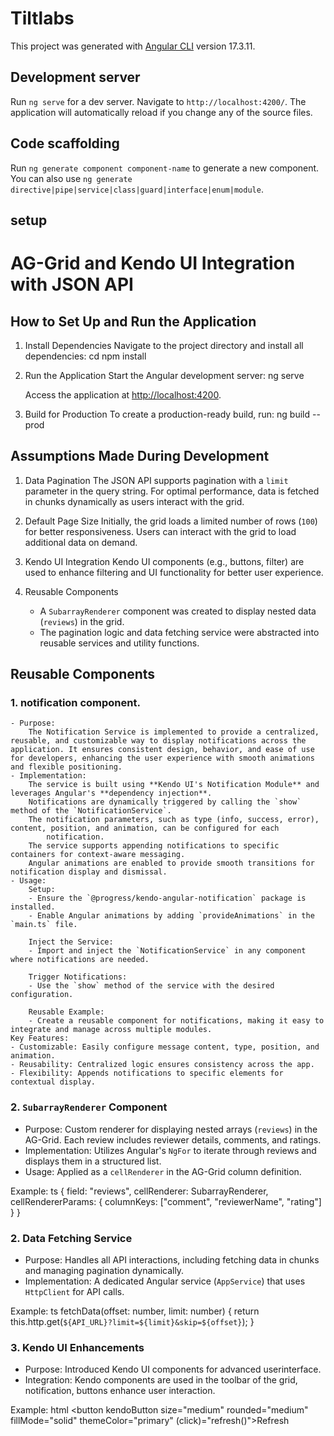 # Tiltlabs

This project was generated with [Angular CLI](https://github.com/angular/angular-cli) version 17.3.11.

## Development server

Run `ng serve` for a dev server. Navigate to `http://localhost:4200/`. The application will automatically reload if you change any of the source files.

## Code scaffolding

Run `ng generate component component-name` to generate a new component. You can also use `ng generate directive|pipe|service|class|guard|interface|enum|module`.

## setup

# AG-Grid and Kendo UI Integration with JSON API

## How to Set Up and Run the Application

1. Install Dependencies 
   Navigate to the project directory and install all dependencies: 
   cd <project-folder>
   npm install
 
2. Run the Application 
   Start the Angular development server: 
    ng serve
   
   Access the application at [http://localhost:4200](http://localhost:4200).

3. Build for Production 
   To create a production-ready build, run: 
    ng build --prod
   

## Assumptions Made During Development

1. Data Pagination 
   The JSON API supports pagination with a `limit` parameter in the query string. For optimal performance, data is fetched in chunks dynamically as users interact with the grid.

2. Default Page Size 
   Initially, the grid loads a limited number of rows (`100`) for better responsiveness. Users can interact with the grid to load additional data on demand.

3. Kendo UI Integration 
   Kendo UI components (e.g., buttons, filter) are used to enhance filtering and UI functionality for better user experience.

4. Reusable Components 
   - A `SubarrayRenderer` component was created to display nested data (`reviews`) in the grid.
   - The pagination logic and data fetching service were abstracted into reusable services and utility functions.


## Reusable Components

### 1. notification component.
    - Purpose: 
        The Notification Service is implemented to provide a centralized, reusable, and customizable way to display notifications across the application. It ensures consistent design, behavior, and ease of use for developers, enhancing the user experience with smooth animations and flexible positioning. 
    - Implementation:  
        The service is built using **Kendo UI's Notification Module** and leverages Angular's **dependency injection**. 
        Notifications are dynamically triggered by calling the `show` method of the `NotificationService`. 
        The notification parameters, such as type (info, success, error), content, position, and animation, can be configured for each  
            notification. 
        The service supports appending notifications to specific containers for context-aware messaging. 
        Angular animations are enabled to provide smooth transitions for notification display and dismissal. 
    - Usage: 
        Setup:
        - Ensure the `@progress/kendo-angular-notification` package is installed. 
        - Enable Angular animations by adding `provideAnimations` in the `main.ts` file. 

        Inject the Service: 
        - Import and inject the `NotificationService` in any component where notifications are needed. 

        Trigger Notifications: 
        - Use the `show` method of the service with the desired configuration. 

        Reusable Example: 
        - Create a reusable component for notifications, making it easy to integrate and manage across multiple modules. 
    Key Features: 
    - Customizable: Easily configure message content, type, position, and animation. 
    - Reusability: Centralized logic ensures consistency across the app. 
    - Flexibility: Appends notifications to specific elements for contextual display.

### 2. `SubarrayRenderer` Component
   - Purpose: Custom renderer for displaying nested arrays (`reviews`) in the AG-Grid. Each review includes reviewer details, comments, and ratings.
   - Implementation: Utilizes Angular's `NgFor` to iterate through reviews and displays them in a structured list.
   - Usage: Applied as a `cellRenderer` in the AG-Grid column definition.

   Example:
   ts
    {
        field: "reviews",
        cellRenderer: SubarrayRenderer,
        cellRendererParams: {
        columnKeys: ["comment", "reviewerName", "rating"]
        }
    }
   

### 2. Data Fetching Service
   - Purpose: Handles all API interactions, including fetching data in chunks and managing pagination dynamically.
   - Implementation: A dedicated Angular service (`AppService`) that uses `HttpClient` for API calls.

   Example:
   ts
    fetchData(offset: number, limit: number) {
        return this.http.get(`${API_URL}?limit=${limit}&skip=${offset}`);
    }

### 3. Kendo UI Enhancements
   - Purpose: Introduced Kendo UI components for advanced userinterface.
   - Integration: Kendo components are used in the toolbar of the grid, notification, buttons  enhance user interaction.

   Example:
   html
      <button kendoButton size="medium" rounded="medium" fillMode="solid" themeColor="primary" (click)="refresh()">Refresh</button>
